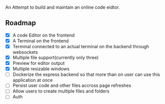 An Attempt to build and maintain an online code eidtor.

## Roadmap

- [X] A code Editor on the frontend
- [X] A Terminal on the frontend
- [X] Terminal connected to an actual terminal on the backend through websockets
- [X] Multiple file support(currently only three)
- [X] Preview for editor output
- [X] Multiple resizable windows
- [ ] Dockerize the express backend so that more than on user can use this application at once
- [ ] Persist user code and other files accross page refreshes
- [ ] Allow users to create multiple files and folders
- [ ] Auth
